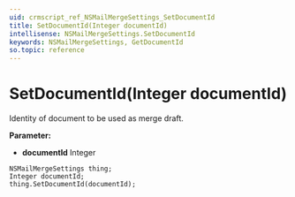 ```yaml
---
uid: crmscript_ref_NSMailMergeSettings_SetDocumentId
title: SetDocumentId(Integer documentId)
intellisense: NSMailMergeSettings.SetDocumentId
keywords: NSMailMergeSettings, GetDocumentId
so.topic: reference
---
```


# SetDocumentId(Integer documentId)

Identity of document to be used as merge draft.

**Parameter:** 
 - **documentId** Integer

```crmscript
NSMailMergeSettings thing;
Integer documentId;
thing.SetDocumentId(documentId);
```

